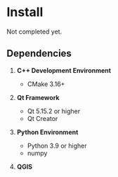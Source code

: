 # Install

Not completed yet.

## Dependencies

1. **C++ Development Environment**
   - CMake 3.16+

2. **Qt Framework**
   - Qt 5.15.2 or higher
   - Qt Creator

3. **Python Environment**
   - Python 3.9 or higher
   - numpy

4. **QGIS**